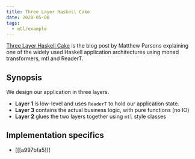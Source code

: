 ```yaml
---
title: Three Layer Haskell Cake
date: 2020-05-06
tags:
  - mtl/example
---
```


[Three Layer Haskell Cake](https://www.parsonsmatt.org/2018/03/22/three_layer_haskell_cake.html) is the blog post by Matthew Parsons explaining one of the widely used Haskell application architectures using monad transformers, mtl and ReaderT.

## Synopsis

We design our application in three layers. 

* **Layer 1** is low-level and uses `ReaderT` to hold our application state.
* **Layer 3** contains the actual business logic, with pure functions (no IO)
* **Layer 2** glues the two layers together using `mtl` style classes

## Implementation specifics

* [[[a997bfa5]]]
